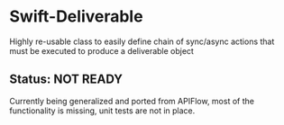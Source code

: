 # Swift-Deliverable
Highly re-usable class to easily define chain of sync/async actions that must be executed to produce a deliverable object

## Status: NOT READY
Currently being generalized and ported from APIFlow, most of the functionality is missing, unit tests are not in place.
